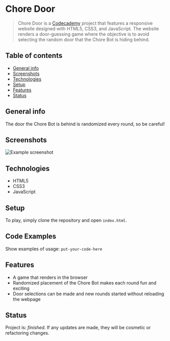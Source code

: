 # Chore Door
> Chore Door is a [Codecademy](https://www.codecademy.com) project that features a responsive website designed with HTML5, CSS3, and JavaScript. The website renders a door-guessing game where the objective is to avoid selecting the random door that the Chore Bot is hiding behind.

## Table of contents
* [General info](#general-info)
* [Screenshots](#screenshots)
* [Technologies](#technologies)
* [Setup](#setup)
* [Features](#features)
* [Status](#status)

## General info
The door the Chore Bot is behind is randomized every round, so be careful!

## Screenshots
![Example screenshot](./img/screenshot.png)

## Technologies
* HTML5
* CSS3
* JavaScript

## Setup
To play, simply clone the repository and open `index.html`.

## Code Examples
Show examples of usage:
`put-your-code-here`

## Features
* A game that renders in the browser
* Randomized placement of the Chore Bot makes each round fun and exciting
* Door selections can be made and new rounds started without reloading the webpage

## Status
Project is: _finished_. If any updates are made, they will be cosmetic or refactoring changes.
